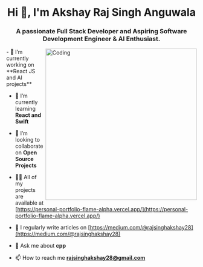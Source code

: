 
<h1 align="center">Hi 👋, I'm Akshay Raj Singh Anguwala</h1>
<h3 align="center">A passionate Full Stack Developer and Aspiring Software Development Engineer & AI Enthusiast.</h3>
<img align="right" alt="Coding" width="400" src="https://media.tenor.com/NOYF3f82b_gAAAAC/programmer.gif">
- 🔭 I’m currently working on **React JS and AI projects**

- 🌱 I’m currently learning **React and Swift**

- 👯 I’m looking to collaborate on **Open Source Projects**

- 👨‍💻 All of my projects are available at [https://personal-portfolio-flame-alpha.vercel.app/](https://personal-portfolio-flame-alpha.vercel.app/)

- 📝 I regularly write articles on [https://medium.com/@rajsinghakshay28](https://medium.com/@rajsinghakshay28)

- 💬 Ask me about **cpp**

- 📫 How to reach me **rajsinghakshay28@gmail.com**

